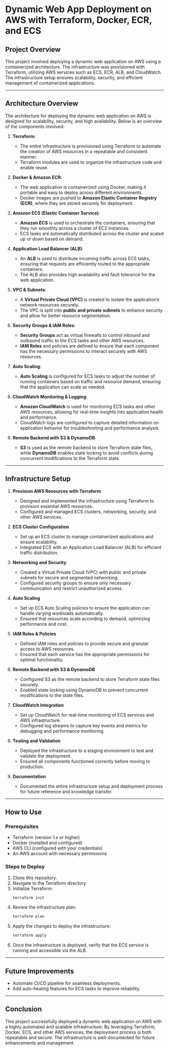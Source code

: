# Dynamic Web App Deployment on AWS with Terraform, Docker, ECR, and ECS

## Project Overview

This project involved deploying a dynamic web application on AWS using a containerized architecture. The infrastructure was provisioned with Terraform, utilizing AWS services such as ECS, ECR, ALB, and CloudWatch. The infrastructure setup ensures scalability, security, and efficient management of containerized applications.

---

## Architecture Overview

The architecture for deploying the dynamic web application on AWS is designed for scalability, security, and high availability. Below is an overview of the components involved:

1. **Terraform**: 
   - The entire infrastructure is provisioned using Terraform to automate the creation of AWS resources in a repeatable and consistent manner.
   - Terraform modules are used to organize the infrastructure code and enable reuse.

2. **Docker & Amazon ECR**: 
   - The web application is containerized using Docker, making it portable and easy to deploy across different environments.
   - Docker images are pushed to **Amazon Elastic Container Registry (ECR)**, where they are stored securely for deployment.

3. **Amazon ECS (Elastic Container Service)**: 
   - **Amazon ECS** is used to orchestrate the containers, ensuring that they run smoothly across a cluster of EC2 instances.
   - ECS tasks are automatically distributed across the cluster and scaled up or down based on demand.

4. **Application Load Balancer (ALB)**: 
   - An **ALB** is used to distribute incoming traffic across ECS tasks, ensuring that requests are efficiently routed to the appropriate containers.
   - The ALB also provides high availability and fault tolerance for the web application.

5. **VPC & Subnets**: 
   - A **Virtual Private Cloud (VPC)** is created to isolate the application’s network resources securely.
   - The VPC is split into **public and private subnets** to enhance security and allow for better resource segmentation.

6. **Security Groups & IAM Roles**: 
   - **Security Groups** act as virtual firewalls to control inbound and outbound traffic to the ECS tasks and other AWS resources.
   - **IAM Roles** and policies are defined to ensure that each component has the necessary permissions to interact securely with AWS resources.

7. **Auto Scaling**: 
   - **Auto Scaling** is configured for ECS tasks to adjust the number of running containers based on traffic and resource demand, ensuring that the application can scale as needed.

8. **CloudWatch Monitoring & Logging**: 
   - **Amazon CloudWatch** is used for monitoring ECS tasks and other AWS resources, allowing for real-time insights into application health and performance.
   - CloudWatch logs are configured to capture detailed information on application behavior for troubleshooting and performance analysis.

9. **Remote Backend with S3 & DynamoDB**: 
   - **S3** is used as the remote backend to store Terraform state files, while **DynamoDB** enables state locking to avoid conflicts during concurrent modifications to the Terraform state.

---

## Infrastructure Setup

1. **Provision AWS Resources with Terraform**
   - Designed and implemented the infrastructure using Terraform to provision essential AWS resources.
   - Configured and managed ECS clusters, networking, security, and other AWS services.

2. **ECS Cluster Configuration**
   - Set up an ECS cluster to manage containerized applications and ensure scalability.
   - Integrated ECS with an Application Load Balancer (ALB) for efficient traffic distribution.

3. **Networking and Security**
   - Created a Virtual Private Cloud (VPC) with public and private subnets for secure and segmented networking.
   - Configured security groups to ensure only necessary communication and restrict unauthorized access.

4. **Auto Scaling**
   - Set up ECS Auto Scaling policies to ensure the application can handle varying workloads automatically.
   - Ensured that resources scale according to demand, optimizing performance and cost.

5. **IAM Roles & Policies**
   - Defined IAM roles and policies to provide secure and granular access to AWS resources.
   - Ensured that each service has the appropriate permissions for optimal functionality.

6. **Remote Backend with S3 & DynamoDB**
   - Configured S3 as the remote backend to store Terraform state files securely.
   - Enabled state locking using DynamoDB to prevent concurrent modifications to the state files.

7. **CloudWatch Integration**
   - Set up CloudWatch for real-time monitoring of ECS services and AWS infrastructure.
   - Configured log streams to capture key events and metrics for debugging and performance monitoring.

8. **Testing and Validation**
   - Deployed the infrastructure to a staging environment to test and validate the deployment.
   - Ensured all components functioned correctly before moving to production.

9. **Documentation**
   - Documented the entire infrastructure setup and deployment process for future reference and knowledge transfer.

---

## How to Use

### Prerequisites
- Terraform (version 1.x or higher)
- Docker (installed and configured)
- AWS CLI (configured with your credentials)
- An AWS account with necessary permissions

### Steps to Deploy
1. Clone this repository.
2. Navigate to the Terraform directory.
3. Initialize Terraform:
   ```bash
   terraform init
   ```
4. Review the infrastructure plan:
   ```bash
   terraform plan
   ```
5. Apply the changes to deploy the infrastructure:
   ```bash
   terraform apply
   ```
6. Once the infrastructure is deployed, verify that the ECS service is running and accessible via the ALB.

---

## Future Improvements
- Automate CI/CD pipeline for seamless deployments.
- Add auto-healing features for ECS tasks to improve reliability.

---

## Conclusion

This project successfully deployed a dynamic web application on AWS with a highly automated and scalable infrastructure. By leveraging Terraform, Docker, ECS, and other AWS services, the deployment process is both repeatable and secure. The infrastructure is well-documented for future enhancements and management.

